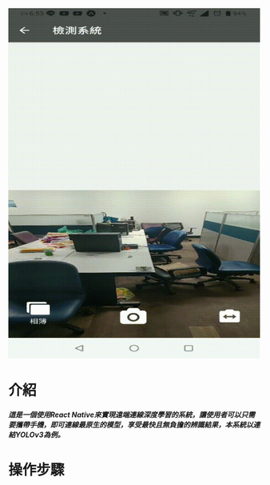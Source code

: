 <div align="center">
<img src="https://github.com/bruce601080102/Expo_ReactNative_ObjectDection_CloudConnection/blob/master/img/136944.gif"  width="700" height="700" " />
 </div>
  


# 介紹
##### **這是一個使用React Native來實現遠端連線深度學習的系統，讓使用者可以只需要攜帶手機，即可連線最原生的模型，享受最快且無負擔的辨識結果，本系統以連結YOLOv3為例。**
# 操作步驟

